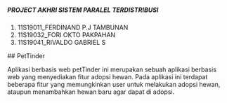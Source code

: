 <h5>PROJECT AKHRI SISTEM PARALEL TERDISTRIBUSI</h5>
<ol>
  <li>11S19011_FERDINAND P.J TAMBUNAN</li>  
  <li>11S19032_FORI OKTO PAKPAHAN</li>
  <li>11S19041_RIVALDO GABRIEL S</li>  
</ol>
## PetTinder
<p>Aplikasi berbasis web petTinder ini merupakan sebuah aplikasi berbasis web yang menyediakan fitur adopsi hewan. Pada aplikasi ini terdapat beberapa fitur yang memungkinkan user untuk melakukan adopsi hewan, ataupun menambahkan hewan baru agar dapat di adopsi.</p>
